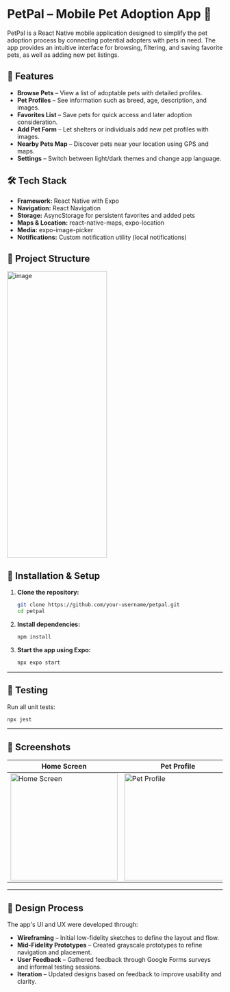 # PetPal – Mobile Pet Adoption App 🐾

PetPal is a React Native mobile application designed to simplify the pet adoption process by connecting potential adopters with pets in need. The app provides an intuitive interface for browsing, filtering, and saving favorite pets, as well as adding new pet listings.

## 📱 Features

- **Browse Pets** – View a list of adoptable pets with detailed profiles.
- **Pet Profiles** – See information such as breed, age, description, and images.
- **Favorites List** – Save pets for quick access and later adoption consideration.
- **Add Pet Form** – Let shelters or individuals add new pet profiles with images.
- **Nearby Pets Map** – Discover pets near your location using GPS and maps.
- **Settings** – Switch between light/dark themes and change app language.

## 🛠 Tech Stack

- **Framework:** React Native with Expo
- **Navigation:** React Navigation
- **Storage:** AsyncStorage for persistent favorites and added pets
- **Maps & Location:** react-native-maps, expo-location
- **Media:** expo-image-picker
- **Notifications:** Custom notification utility (local notifications)

## 📂 Project Structure

<img width="233" height="669" alt="image" src="https://github.com/user-attachments/assets/ea774d6b-e869-4381-a35a-46ab6af58ff0" />

## 🚀 Installation & Setup

1. **Clone the repository:**
   ```bash
   git clone https://github.com/your-username/petpal.git
   cd petpal
   ```

2. **Install dependencies:**
   ```bash
   npm install
   ```

3. **Start the app using Expo:**
   ```bash
   npx expo start
   ```

---

## 🧪 Testing

Run all unit tests:

```bash
npx jest
```

---

## 📸 Screenshots

| Home Screen | Pet Profile | Favorites | Pets Nearby| Settings| 
|-------------|-------------|-----------|-----------|-----------|
|<img width="250" alt="Home Screen" src="https://github.com/user-attachments/assets/a2ca6033-3ba2-4ed1-bcb3-431f4470a191" />|  <img width="250" alt="Pet Profile" src="https://github.com/user-attachments/assets/5ab640ac-66fc-4655-b598-bcc9ab764a4a" />|<img width="250" alt="Favorites" src="https://github.com/user-attachments/assets/04330f81-6f3a-4881-a39c-a99fe348a9d9" /> |<img width="250" alt="Add Pet" src="https://github.com/user-attachments/assets/eeb12009-6e89-4ba0-8885-fd73b50a3ad5" /> |<img width="250" alt="Settings" src="https://github.com/user-attachments/assets/867df699-4067-4049-aebe-6651aa80e2a9" />|



---

## 🎨 Design Process

The app's UI and UX were developed through:

- **Wireframing** – Initial low-fidelity sketches to define the layout and flow.
- **Mid-Fidelity Prototypes** – Created grayscale prototypes to refine navigation and placement.
- **User Feedback** – Gathered feedback through Google Forms surveys and informal testing sessions.
- **Iteration** – Updated designs based on feedback to improve usability and clarity.


